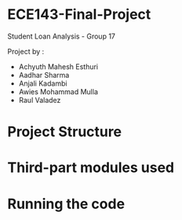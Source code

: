 # ECE143-Final-Project

Student Loan Analysis - Group 17

Project by :
* Achyuth Mahesh Esthuri
* Aadhar Sharma
* Anjali Kadambi
* Awies Mohammad Mulla
* Raul Valadez

# Project Structure




# Third-part modules used



# Running the code









